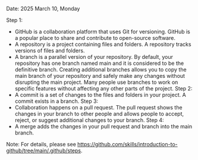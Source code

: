Date: 2025 March 10, Monday

Step 1:
- GitHub is a collaboration platform that uses Git for versioning. GitHub is a popular place to share and contribute to open-source software.
- A repository is a project containing files and folders. A repository tracks versions of files and folders.
- A branch is a parallel version of your repository. By default, your repository has one branch named main and it is considered to be the definitive branch. Creating additional branches allows you to copy the main branch of your repository and safely make any changes without disrupting the main project. Many people use branches to work on specific features without affecting any other parts of the project.
Step 2:
- A commit is a set of changes to the files and folders in your project. A commit exists in a branch.
Step 3:
- Collaboration happens on a pull request. The pull request shows the changes in your branch to other people and allows people to accept, reject, or suggest additional changes to your branch.
Step 4:
- A merge adds the changes in your pull request and branch into the main branch.

Note: For details, please see https://github.com/skills/introduction-to-github/tree/main/.github/steps.
